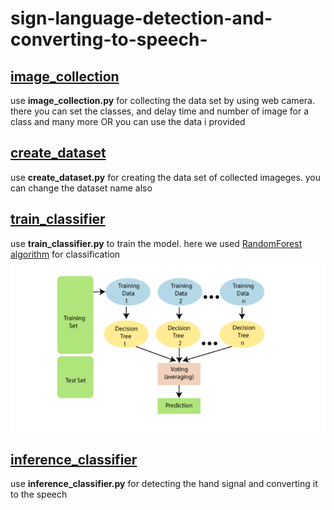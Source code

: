 # sign-language-detection-and-converting-to-speech-


## [image_collection](https://github.com/adithyajain27/sign-language-detection-and-converting-to-speech-/blob/main/image%20collection)
use **image_collection.py** for collecting the data set by using web camera. there you can set the classes, and delay time and number of image for a class and many more  OR you can use the data i provided 

## [create_dataset](https://github.com/adithyajain27/sign-language-detection-and-converting-to-speech-/blob/main/create_dataset.py)
use **create_dataset.py** for creating the data set of collected imageges. you can change the dataset name also

## [train_classifier](https://github.com/adithyajain27/sign-language-detection-and-converting-to-speech-/blob/main/train_classifier.py)
use **train_classifier.py** to train the model. here we used [RandomForest algorithm](https://www.javatpoint.com/machine-learning-random-forest-algorithm) for classification  ![this is the diagram for flow representation of randomForest algorithm](https://github.com/adithyajain27/sign-language-detection-and-converting-to-speech-/blob/main/images/random_forest_flow.png)

## [inference_classifier](https://github.com/adithyajain27/sign-language-detection-and-converting-to-speech-/blob/main/inference_classifier.py)
use **inference_classifier.py** for detecting the hand signal and converting it to the speech
